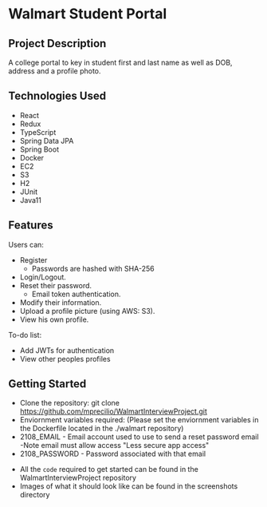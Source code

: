 # Walmart Student Portal

## Project Description
A college portal to key in student first and last name as well as DOB, address and a profile photo.


## Technologies Used

* React
* Redux
* TypeScript
* Spring Data JPA
* Spring Boot
* Docker
* EC2
* S3
* H2
* JUnit
* Java11

## Features

Users can:
* Register
   - Passwords are hashed with SHA-256
* Login/Logout.
* Reset their password.
   - Email token authentication.
* Modify their information.
* Upload a profile picture (using AWS: S3).
* View his own profile.

To-do list:
* Add JWTs for authentication
* View other peoples profiles

## Getting Started
   
* Clone the repository: git clone https://github.com/mprecilio/WalmartInterviewProject.git
* Enviornment variables required: (Please set the enviornment variables in the Dockerfile located in the ./walmart repository)
* 2108_EMAIL    - Email account used to use to send a reset password email
                    -Note email must allow access "Less secure app access"
* 2108_PASSWORD - Password associated with that email

- All the `code` required to get started can be found in the WalmartInterviewProject repository
- Images of what it should look like can be found in the screenshots directory

